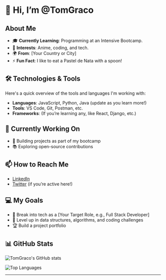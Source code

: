 # 👋 Hi, I’m @TomGraco

## About Me
- 🎓 **Currently Learning**: Programming at an Intensive Bootcamp.
- 👀 **Interests**: Anime, coding, and tech.
- 🌍 **From**: [Your Country or City]
- ⚡ **Fun Fact**: I like to eat a Pastel de Nata with a spoon!

## 🛠️ Technologies & Tools
Here's a quick overview of the tools and languages I'm working with:

- **Languages**: JavaScript, Python, Java (update as you learn more!)
- **Tools**: VS Code, Git, Postman, etc.
- **Frameworks**: (If you’re learning any, like React, Django, etc.)

## 🌱 Currently Working On
- 🚀 Building projects as part of my bootcamp
- 📚 Exploring open-source contributions

## 📫 How to Reach Me
- [LinkedIn](https://www.linkedin.com/in/your-profile)
- [Twitter](https://twitter.com/your-profile) (if you’re active here!)

## 💻 My Goals
- 💼 Break into tech as a [Your Target Role, e.g., Full Stack Developer]
- 💪 Level up in data structures, algorithms, and coding challenges
- 🏆 Build a project portfolio

## 📊 GitHub Stats
![TomGraco's GitHub stats](https://github-readme-stats.vercel.app/api?username=TomGraco&show_icons=true&theme=radical)

<!-- Optional: Add additional GitHub Stats -->
![Top Languages](https://github-readme-stats.vercel.app/api/top-langs/?username=TomGraco&layout=compact&theme=radical)

---


<!---
TomGraco/TomGraco is a ✨ special ✨ repository because its `README.md` (this file) appears on your GitHub profile.
You can click the Preview link to take a look at your changes.
--->
